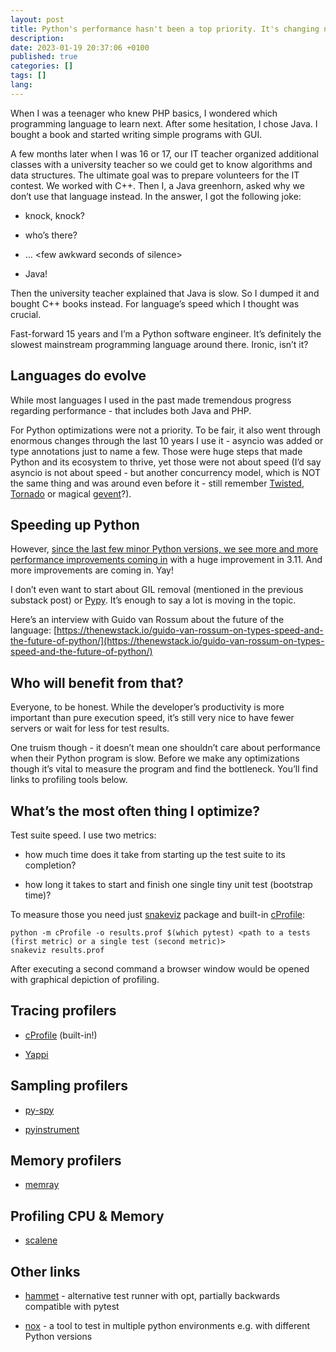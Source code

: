 ```yaml
--- 
layout: post
title: Python's performance hasn't been a top priority. It's changing now
description:
date: 2023-01-19 20:37:06 +0100
published: true 
categories: []
tags: []
lang: 
---
```


When I was a teenager who knew PHP basics, I wondered which programming language to learn next. After some hesitation, I chose Java. I bought a book and started writing simple programs with GUI.

A few months later when I was 16 or 17, our IT teacher organized additional classes with a university teacher so we could get to know algorithms and data structures. The ultimate goal was to prepare volunteers for the IT contest. We worked with C++. Then I, a Java greenhorn, asked why we don’t use that language instead. In the answer, I got the following joke:

- knock, knock?

- who’s there?

- … \<few awkward seconds of silence\>

- Java!

Then the university teacher explained that Java is slow. So I dumped it and bought C++ books instead. For language’s speed which I thought was crucial.

Fast-forward 15 years and I’m a Python software engineer. It’s definitely the slowest mainstream programming language around there. Ironic, isn’t it?

## Languages do evolve

While most languages I used in the past made tremendous progress regarding performance - that includes both Java and PHP.

For Python optimizations were not a priority. To be fair, it also went through enormous changes through the last 10 years I use it - asyncio was added or type annotations just to name a few. Those were huge steps that made Python and its ecosystem to thrive, yet those were not about speed (I’d say asyncio is not about speed - but another concurrency model, which is NOT the same thing and was around even before it - still remember [Twisted](https://twisted.org/), [Tornado](https://www.tornadoweb.org/en/stable/) or magical [gevent](https://www.gevent.org/)?).

## Speeding up Python

However, [since the last few minor Python versions, we see more and more performance improvements coming in](https://speed.python.org/comparison/) with a huge improvement in 3.11. And more improvements are coming in. Yay!

I don’t even want to start about GIL removal (mentioned in the previous substack post) or [Pypy](https://www.pypy.org/). It’s enough to say a lot is moving in the topic.

Here’s an interview with Guido van Rossum about the future of the language: [https://thenewstack.io/guido-van-rossum-on-types-speed-and-the-future-of-python/](https://thenewstack.io/guido-van-rossum-on-types-speed-and-the-future-of-python/)

## Who will benefit from that?

Everyone, to be honest. While the developer’s productivity is more important than pure execution speed, it’s still very nice to have fewer servers or wait for less for test results.

One truism though - it doesn’t mean one shouldn’t care about performance when their Python program is slow. Before we make any optimizations though it’s vital to measure the program and find the bottleneck. You’ll find links to profiling tools below.

## What’s the most often thing I optimize?

Test suite speed. I use two metrics:

- how much time does it take from starting up the test suite to its completion?

- how long it takes to start and finish one single tiny unit test (bootstrap time)?

To measure those you need just [snakeviz](https://jiffyclub.github.io/snakeviz/) package and built-in [cProfile](https://docs.python.org/3/library/profile.html):

    python -m cProfile -o results.prof $(which pytest) <path to a tests (first metric) or a single test (second metric)>
    snakeviz results.prof

After executing a second command a browser window would be opened with graphical depiction of profiling.

## Tracing profilers

- [cProfile](https://docs.python.org/3/library/profile.html) (built-in!)

- [Yappi](https://pypi.org/project/yappi/)

## Sampling profilers

- [py-spy](https://github.com/benfred/py-spy)

- [pyinstrument](https://github.com/joerick/pyinstrument)

## Memory profilers

- [memray](https://bloomberg.github.io/memray/)

## Profiling CPU & Memory

- [scalene](https://github.com/plasma-umass/scalene)

## Other links

- [hammet](https://github.com/boxed/hammett) - alternative test runner with opt, partially backwards compatible with pytest

- [nox](https://nox.thea.codes/en/stable/) - a tool to test in multiple python environments e.g. with different Python versions

